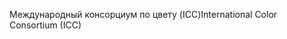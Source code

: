 <span data-ttu-id="84ec7-101">Международный консорциум по цвету (ICC)</span><span class="sxs-lookup"><span data-stu-id="84ec7-101">International Color Consortium (ICC)</span></span>